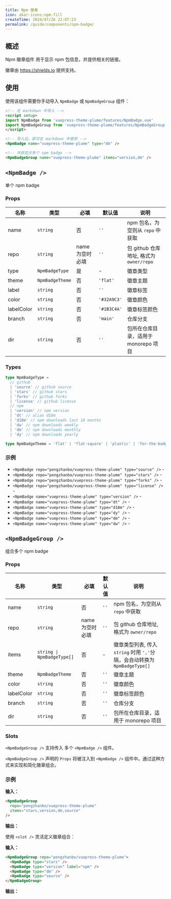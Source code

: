 ```yaml
---
title: Npm 徽章
icon: akar-icons:npm-fill
createTime: 2024/07/26 22:07:23
permalink: /guide/components/npm-badge/
---
```


<script setup>
import NpmBadge from 'vuepress-theme-plume/features/NpmBadge.vue'
import NpmBadgeGroup from 'vuepress-theme-plume/features/NpmBadgeGroup.vue'
</script>

## 概述

Npm 徽章组件 用于显示 npm 包信息，并提供相关的链接。

徽章由 <https://shields.io> 提供支持。

## 使用

使用该组件需要你手动导入 `NpmBadge` 或 `NpmBadgeGroup` 组件：

```md :no-line-numbers
<!-- 在 markdown 中导入 -->
<script setup>
import NpmBadge from 'vuepress-theme-plume/features/NpmBadge.vue'
import NpmBadgeGroup from 'vuepress-theme-plume/features/NpmBadgeGroup.vue'
</script>

<!-- 导入后，即可在 markdown 中使用 -->
<NpmBadge name="vuepress-theme-plume" type="dm" />

<!-- 并排显示多个 npm badge -->
<NpmBadgeGroup name="vuepress-theme-plume" items="version,dm" />
```

<NpmBadge name="vuepress-theme-plume" type="dm" />

<NpmBadgeGroup name="vuepress-theme-plume" items="version,dm" />

## `<NpmBadge />`

单个 npm badge

### Props

| 名称       | 类型            | 必填            | 默认值      | 说明                                    |
| ---------- | --------------- | --------------- | ----------- | --------------------------------------- |
| name       | `string`        | 否              | `''`        | npm 包名，为空则从 `repo` 中获取        |
| repo       | `string`        | name 为空时必填 | `''`        | 包 github 仓库地址, 格式为 `owner/repo` |
| type       | `NpmBadgeType`  | 是              | -           | 徽章类型                                |
| theme      | `NpmBadgeTheme` | 否              | `'flat'`    | 徽章主题                                |
| label      | `string`        | 否              | `''`        | 徽章标签                                |
| color      | `string`        | 否              | `'#32A9C3'` | 徽章颜色                                |
| labelColor | `string`        | 否              | `'#1B3C4A'` | 徽章标签颜色                            |
| branch     | `string`        | 否              | `'main'`    | 仓库分支                                |
| dir        | `string`        | 否              | `''`        | 包所在仓库目录，适用于 monorepo 项目    |

### Types

```ts
type NpmBadgeType =
  // github
  | 'source' // github source
  | 'stars' // github stars
  | 'forks' // github forks
  | 'license' // github license
  // npm
  | 'version' // npm version
  | 'dt' // alias d18m
  | 'd18m' // npm downloads last 18 months
  | 'dw' // npm downloads weekly
  | 'dm' // npm downloads monthly
  | 'dy' // npm downloads yearly

type NpmBadgeTheme = 'flat' | 'flat-square' | 'plastic' | 'for-the-badge' | 'social'
```

### 示例

- `<NpmBadge repo="pengzhanbo/vuepress-theme-plume" type="source" />` - <NpmBadge repo="pengzhanbo/vuepress-theme-plume" type="source" />
- `<NpmBadge repo="pengzhanbo/vuepress-theme-plume" type="stars" />` - <NpmBadge repo="pengzhanbo/vuepress-theme-plume" type="stars" />
- `<NpmBadge repo="pengzhanbo/vuepress-theme-plume" type="forks" />` - <NpmBadge repo="pengzhanbo/vuepress-theme-plume" type="forks" />
- `<NpmBadge repo="pengzhanbo/vuepress-theme-plume" type="license" />` - <NpmBadge repo="pengzhanbo/vuepress-theme-plume" type="license" />
- `<NpmBadge name="vuepress-theme-plume" type="version" />` - <NpmBadge repo="pengzhanbo/vuepress-theme-plume" type="version" />
- `<NpmBadge name="vuepress-theme-plume" type="dt" />` - <NpmBadge repo="pengzhanbo/vuepress-theme-plume" type="dt" />
- `<NpmBadge name="vuepress-theme-plume" type="d18m" />` - <NpmBadge repo="pengzhanbo/vuepress-theme-plume" type="d18m" />
- `<NpmBadge name="vuepress-theme-plume" type="dy" />` - <NpmBadge repo="pengzhanbo/vuepress-theme-plume" type="dy" />
- `<NpmBadge name="vuepress-theme-plume" type="dm" />` - <NpmBadge repo="pengzhanbo/vuepress-theme-plume" type="dm" />
- `<NpmBadge name="vuepress-theme-plume" type="dw" />` - <NpmBadge repo="pengzhanbo/vuepress-theme-plume" type="dw" />

## `<NpmBadgeGroup />`

组合多个 npm badge

### Props

| 名称       | 类型            | 必填            | 默认值 | 说明                                    |
| ---------- | --------------- | --------------- | ------ | --------------------------------------- |
| name       | `string`        | 否              | `''`   | npm 包名，为空则从 `repo` 中获取        |
| repo       | `string`        | name 为空时必填 | `''`   | 包 github 仓库地址, 格式为 `owner/repo` |
| items       | `string \| NpmBadgeType[]` | 否  | -      | 徽章类型列表, 传入 `string` 时用 `','`分隔，会自动转换为 `NpmBadgeType[]`        |
| theme      | `NpmBadgeTheme` | 否              | `''`   | 徽章主题                                |
| color      | `string`        | 否              | `''`   | 徽章颜色                                |
| labelColor | `string`        | 否              | `''`   | 徽章标签颜色                            |
| branch     | `string`        | 否              | `''`   | 仓库分支                                |
| dir        | `string`        | 否              | `''`   | 包所在仓库目录，适用于 monorepo 项目    |

### Slots

`<NpmBadgeGroup />` 支持传入 多个 `<NpmBadge />` 组件。

`<NpmBadgeGroup />` 声明的 `Props` 将被注入到 `<NpmBadge />` 组件中。通过这种方式来实现和简化徽章组合。

### 示例

**输入：**

```md :no-line-numbers
<NpmBadgeGroup
  repo="pengzhanbo/vuepress-theme-plume"
  items="stars,version,dm,source"
/>
```

**输出：**

<NpmBadgeGroup repo="pengzhanbo/vuepress-theme-plume" items="stars,version,dm,source" />

使用 `<slot />` 灵活定义徽章组合：

**输入：**

```md :no-line-numbers
<NpmBadgeGroup repo="pengzhanbo/vuepress-theme-plume">
  <NpmBadge type="stars" />
  <NpmBadge type="version" label="npm" />
  <NpmBadge type="dm" />
  <NpmBadge type="source" />
</NpmBadgeGroup>
```

**输出：**

<NpmBadgeGroup repo="pengzhanbo/vuepress-theme-plume">
  <NpmBadge type="stars" />
  <NpmBadge type="version" label="npm" />
  <NpmBadge type="dm" />
  <NpmBadge type="source" />
</NpmBadgeGroup>
